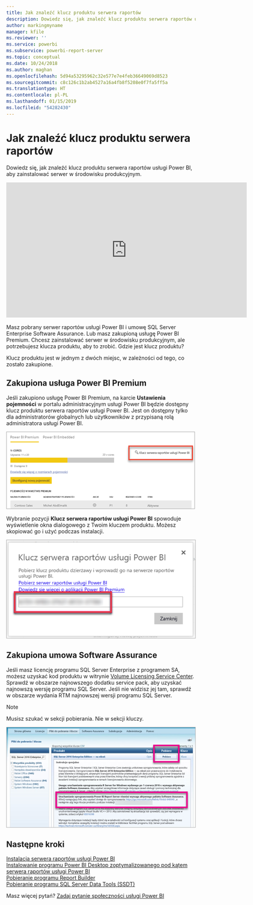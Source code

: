 ```yaml
---
title: Jak znaleźć klucz produktu serwera raportów
description: Dowiedz się, jak znaleźć klucz produktu serwera raportów usługi Power BI, aby zainstalować serwer w środowisku produkcyjnym.
author: markingmyname
manager: kfile
ms.reviewer: ''
ms.service: powerbi
ms.subservice: powerbi-report-server
ms.topic: conceptual
ms.date: 10/24/2018
ms.author: maghan
ms.openlocfilehash: 5d94a53295962c32e577e7e4feb36649069d8523
ms.sourcegitcommit: c8c126c1b2ab4527a16a4fb8f5208e0f7fa5ff5a
ms.translationtype: HT
ms.contentlocale: pl-PL
ms.lasthandoff: 01/15/2019
ms.locfileid: "54282430"
---
```

# <a name="how-to-find-your-report-server-product-key"></a>Jak znaleźć klucz produktu serwera raportów
Dowiedz się, jak znaleźć klucz produktu serwera raportów usługi Power BI, aby zainstalować serwer w środowisku produkcyjnym.

<iframe width="640" height="360" src="https://www.youtube.com/embed/6CQnf-NGtpU?rel=0&amp;showinfo=0" frameborder="0" allowfullscreen></iframe>

Masz pobrany serwer raportów usługi Power BI i umowę SQL Server Enterprise Software Assurance. Lub masz zakupioną usługę Power BI Premium. Chcesz zainstalować serwer w środowisku produkcyjnym, ale potrzebujesz klucza produktu, aby to zrobić. Gdzie jest klucz produktu? 

Klucz produktu jest w jednym z dwóch miejsc, w zależności od tego, co zostało zakupione.

## <a name="purchased-power-bi-premium"></a>Zakupiona usługa Power BI Premium
Jeśli zakupiono usługę Power BI Premium, na karcie **Ustawienia pojemności** w portalu administracyjnym usługi Power BI będzie dostępny klucz produktu serwera raportów usługi Power BI. Jest on dostępny tylko dla administratorów globalnych lub użytkowników z przypisaną rolą administratora usługi Power BI.

![Klucz serwera raportów usługi Power BI w obszarze Ustawienia wersji Premium](media/find-product-key/pbirs-product-key.png)

Wybranie pozycji **Klucz serwera raportów usługi Power BI** spowoduje wyświetlenie okna dialogowego z Twoim kluczem produktu. Możesz skopiować go i użyć podczas instalacji.

![Klucz produktu serwera raportów usługi Power BI](media/find-product-key/pbirs-product-key-dialog.png)

## <a name="purchased-software-assurance-agreement"></a>Zakupiona umowa Software Assurance
Jeśli masz licencję programu SQL Server Enterprise z programem SA, możesz uzyskać kod produktu w witrynie [Volume Licensing Service Center](https://www.microsoft.com/Licensing/servicecenter/). Sprawdź w obszarze najnowszego dodatku service pack, aby uzyskać najnowszą wersję programu SQL Server. Jeśli nie widzisz jej tam, sprawdź w obszarze wydania RTM najnowszej wersji programu SQL Server.

> [!NOTE]
> Musisz szukać w sekcji pobierania. Nie w sekcji kluczy.
> 
> 

![](media/find-product-key/vlsc-download.png "Volume Licensing Service Center")

## <a name="next-steps"></a>Następne kroki
[Instalacja serwera raportów usługi Power BI](install-report-server.md)  
[Instalowanie programu Power BI Desktop zoptymalizowanego pod kątem serwera raportów usługi Power BI](install-powerbi-desktop.md)  
[Pobieranie programu Report Builder](https://www.microsoft.com/download/details.aspx?id=53613)  
[Pobieranie programu SQL Server Data Tools (SSDT)](http://go.microsoft.com/fwlink/?LinkID=616714)

Masz więcej pytań? [Zadaj pytanie społeczności usługi Power BI](https://community.powerbi.com/)

